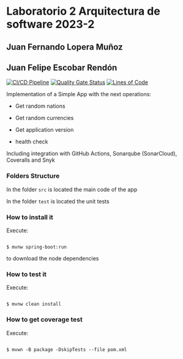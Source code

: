 # Laboratorio 2 Arquitectura de software 2023-2
## Juan Fernando Lopera Muñoz
## Juan Felipe Escobar Rendón

[![CI/CD Pipeline](https://github.com/JL005/Lab2AS/actions/workflows/build.yml/badge.svg)](https://github.com/JL005/Lab2AS/actions/workflows/build.yml)
[![Quality Gate Status](https://sonarcloud.io/api/project_badges/measure?project=JL005_Lab2AS&metric=alert_status)](https://sonarcloud.io/summary/new_code?id=JL005_Lab2AS)
[![Lines of Code](https://sonarcloud.io/api/project_badges/measure?project=JL005_Lab2AS&metric=ncloc)](https://sonarcloud.io/summary/new_code?id=JL005_Lab2AS)

Implementation of a Simple App with the next operations:



* Get random nations

* Get random currencies

* Get application version

* health check



Including integration with GitHub Actions, Sonarqube (SonarCloud), Coveralls and Snyk



### Folders Structure



In the folder `src` is located the main code of the app



In the folder `test` is located the unit tests



### How to install it



Execute:



```shell

$ mvnw spring-boot:run

```

to download the node dependencies



### How to test it



Execute:



```shell

$ mvnw clean install

```



### How to get coverage test



Execute:



```shell

$ mvwn -B package -DskipTests --file pom.xml

```
